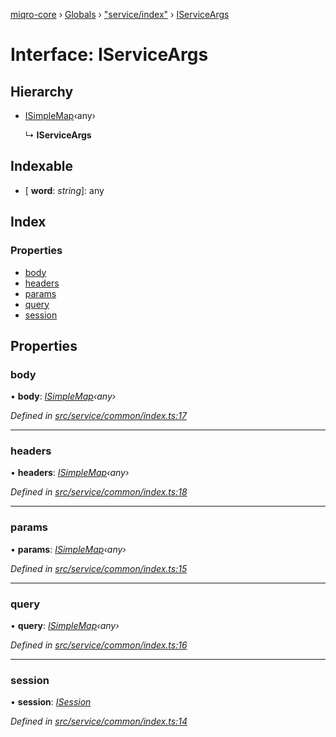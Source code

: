 [miqro-core](../README.md) › [Globals](../globals.md) › ["service/index"](../modules/_service_index_.md) › [IServiceArgs](_service_index_.iserviceargs.md)

# Interface: IServiceArgs

## Hierarchy

* [ISimpleMap](_index_.isimplemap.md)‹any›

  ↳ **IServiceArgs**

## Indexable

* \[ **word**: *string*\]: any

## Index

### Properties

* [body](_service_index_.iserviceargs.md#body)
* [headers](_service_index_.iserviceargs.md#headers)
* [params](_service_index_.iserviceargs.md#params)
* [query](_service_index_.iserviceargs.md#query)
* [session](_service_index_.iserviceargs.md#session)

## Properties

###  body

• **body**: *[ISimpleMap](_index_.isimplemap.md)‹any›*

*Defined in [src/service/common/index.ts:17](https://github.com/claukers/miqro-core/blob/45acabd/src/service/common/index.ts#L17)*

___

###  headers

• **headers**: *[ISimpleMap](_index_.isimplemap.md)‹any›*

*Defined in [src/service/common/index.ts:18](https://github.com/claukers/miqro-core/blob/45acabd/src/service/common/index.ts#L18)*

___

###  params

• **params**: *[ISimpleMap](_index_.isimplemap.md)‹any›*

*Defined in [src/service/common/index.ts:15](https://github.com/claukers/miqro-core/blob/45acabd/src/service/common/index.ts#L15)*

___

###  query

• **query**: *[ISimpleMap](_index_.isimplemap.md)‹any›*

*Defined in [src/service/common/index.ts:16](https://github.com/claukers/miqro-core/blob/45acabd/src/service/common/index.ts#L16)*

___

###  session

• **session**: *[ISession](_index_.isession.md)*

*Defined in [src/service/common/index.ts:14](https://github.com/claukers/miqro-core/blob/45acabd/src/service/common/index.ts#L14)*
